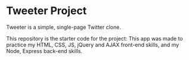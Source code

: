 # Tweeter Project

Tweeter is a simple, single-page Twitter clone.

This repository is the starter code for the project: This app was made to practice my HTML, CSS, JS, jQuery and AJAX front-end skills, and my Node, Express back-end skills.

